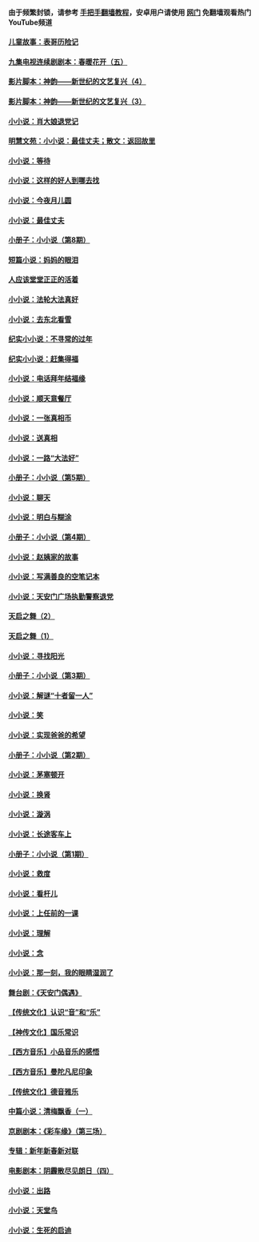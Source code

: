 #### 由于频繁封锁，请参考 [手把手翻墙教程](https://github.com/gfw-breaker/guides/wiki/)，安卓用户请使用 [网门](https://github.com/gfw-breaker/nogfw/blob/master/dl.md?t=06200301) 免翻墙观看热门YouTube频道 

#### [儿童故事：表哥历险记](../pages/328/383535.md?t=06200301) 

#### [九集电视连续剧剧本：春暖花开（五）](../pages/328/275919.md?t=06200301) 

#### [影片脚本：神韵——新世纪的文艺复兴（4）](../pages/328/266089.md?t=06200301) 

#### [影片脚本：神韵——新世纪的文艺复兴（3）](../pages/328/266087.md?t=06200301) 

#### [小小说：肖大娘退党记](../pages/328/239807.md?t=06200301) 

#### [明慧文苑：小小说：最佳丈夫；散文：返回故里](../pages/328/3439.md?t=06200301) 

#### [小小说：等待](../pages/328/223927.md?t=06200301) 

#### [小小说：这样的好人到哪去找](../pages/328/209396.md?t=06200301) 

#### [小小说：今夜月儿圆](../pages/328/193588.md?t=06200301) 

#### [小小说：最佳丈夫](../pages/328/190938.md?t=06200301) 

#### [小册子：小小说（第8期）](../pages/328/188202.md?t=06200301) 

#### [短篇小说：妈妈的眼泪](../pages/328/187712.md?t=06200301) 

#### [人应该堂堂正正的活着](../pages/328/182430.md?t=06200301) 

#### [小小说：法轮大法真好](../pages/328/174669.md?t=06200301) 

#### [小小说：去东北看雪](../pages/328/173882.md?t=06200301) 

#### [纪实小小说：不寻常的过年](../pages/328/173187.md?t=06200301) 

#### [纪实小小说：赶集得福](../pages/328/172652.md?t=06200301) 

#### [小小说：电话拜年结福缘](../pages/328/172533.md?t=06200301) 

#### [小小说：顺天意餐厅](../pages/328/170182.md?t=06200301) 

#### [小小说：一张真相币](../pages/328/169410.md?t=06200301) 

#### [小小说：送真相](../pages/328/166713.md?t=06200301) 

#### [小小说：一路“大法好”](../pages/328/162016.md?t=06200301) 

#### [小册子：小小说（第5期）](../pages/328/161131.md?t=06200301) 

#### [小小说：聊天](../pages/328/159640.md?t=06200301) 

#### [小小说：明白与糊涂](../pages/328/158101.md?t=06200301) 

#### [小册子：小小说（第4期）](../pages/328/158006.md?t=06200301) 

#### [小小说：赵姨家的故事](../pages/328/157843.md?t=06200301) 

#### [小小说：写满善良的空笔记本](../pages/328/157382.md?t=06200301) 

#### [小小说：天安门广场执勤警察退党](../pages/328/156982.md?t=06200301) 

#### [天启之舞（2）](../pages/328/153440.md?t=06200301) 

#### [天启之舞（1）](../pages/328/153439.md?t=06200301) 

#### [小小说：寻找阳光](../pages/328/153065.md?t=06200301) 

#### [小册子：小小说（第3期）](../pages/328/151715.md?t=06200301) 

#### [小小说：解谜“十者留一人”](../pages/328/148967.md?t=06200301) 

#### [小小说：笑](../pages/328/148905.md?t=06200301) 

#### [小小说：实现爸爸的希望](../pages/328/148096.md?t=06200301) 

#### [小册子：小小说（第2期）](../pages/328/147214.md?t=06200301) 

#### [小小说：茅塞顿开](../pages/328/147030.md?t=06200301) 

#### [小小说：换肾](../pages/328/146770.md?t=06200301) 

#### [小小说：漩涡](../pages/328/146683.md?t=06200301) 

#### [小小说：长途客车上](../pages/328/145076.md?t=06200301) 

#### [小册子：小小说（第1期）](../pages/328/143963.md?t=06200301) 

#### [小小说：救度](../pages/328/143927.md?t=06200301) 

#### [小小说：看杆儿](../pages/328/142137.md?t=06200301) 

#### [小小说：上任前的一课](../pages/328/140808.md?t=06200301) 

#### [小小说：理解](../pages/328/140476.md?t=06200301) 

#### [小小说：念](../pages/328/139513.md?t=06200301) 

#### [小小说：那一刻，我的眼睛湿润了](../pages/328/138476.md?t=06200301) 

#### [舞台剧：《天安门偶遇》](../pages/328/117155.md?t=06200301) 

#### [【传统文化】认识“音”和“乐”](../pages/328/108667.md?t=06200301) 

#### [【神传文化】国乐常识](../pages/328/104225.md?t=06200301) 

#### [【西方音乐】小品音乐的感悟](../pages/328/102924.md?t=06200301) 

#### [【西方音乐】曼陀凡尼印象](../pages/328/102922.md?t=06200301) 

#### [【传统文化】德音雅乐](../pages/328/102923.md?t=06200301) 

#### [中篇小说：清梅飘香（一）](../pages/328/101058.md?t=06200301) 

#### [京剧剧本：《彩车缘》（第三场）](../pages/328/96434.md?t=06200301) 

#### [专辑：新年新春新对联](../pages/328/94991.md?t=06200301) 

#### [电影剧本：阴霾散尽见朗日（四）](../pages/328/87081.md?t=06200301) 

#### [小小说：出路](../pages/328/84848.md?t=06200301) 

#### [小小说：天堂鸟](../pages/328/83084.md?t=06200301) 

#### [小小说：生死的启迪](../pages/328/70977.md?t=06200301) 

